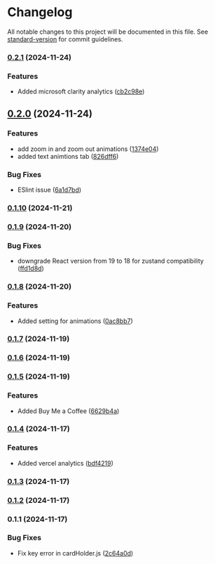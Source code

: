 # Changelog

All notable changes to this project will be documented in this file. See [standard-version](https://github.com/conventional-changelog/standard-version) for commit guidelines.

### [0.2.1](https://github.com/PraveenShinde3/tailwind-animations/compare/v0.2.0...v0.2.1) (2024-11-24)


### Features

* Added microsoft clarity analytics ([cb2c98e](https://github.com/PraveenShinde3/tailwind-animations/commit/cb2c98ee35fce77097d1c358e6d5aa887f2d4c81))

## [0.2.0](https://github.com/PraveenShinde3/tailwind-animations/compare/v0.1.10...v0.2.0) (2024-11-24)


### Features

* add zoom in and zoom out animations ([1374e04](https://github.com/PraveenShinde3/tailwind-animations/commit/1374e04ee97e0a7916c08fb9d884a786bde8e762))
* added text animtions tab ([826dff6](https://github.com/PraveenShinde3/tailwind-animations/commit/826dff6434012fd6062a3d43be7e261b3f53fd7f))


### Bug Fixes

* ESlint issue ([6a1d7bd](https://github.com/PraveenShinde3/tailwind-animations/commit/6a1d7bd2ab5d8a5fc43cd7ae190704299f19d087))

### [0.1.10](https://github.com/PraveenShinde3/tailwind-animations/compare/v0.1.9...v0.1.10) (2024-11-21)

### [0.1.9](https://github.com/PraveenShinde3/tailwind-animations/compare/v0.1.8...v0.1.9) (2024-11-20)


### Bug Fixes

* downgrade React version from 19 to 18 for zustand compatibility ([ffd1d8d](https://github.com/PraveenShinde3/tailwind-animations/commit/ffd1d8da5be3bc63094fcb6fa76c5cce85b3b1b0))

### [0.1.8](https://github.com/PraveenShinde3/tailwind-animations/compare/v0.1.7...v0.1.8) (2024-11-20)


### Features

* Added setting for animations ([0ac8bb7](https://github.com/PraveenShinde3/tailwind-animations/commit/0ac8bb7a78bffc6f5d0741d2825ace7743b5487c))

### [0.1.7](https://github.com/PraveenShinde3/tailwind-animations/compare/v0.1.6...v0.1.7) (2024-11-19)

### [0.1.6](https://github.com/PraveenShinde3/tailwind-animations/compare/v0.1.5...v0.1.6) (2024-11-19)

### [0.1.5](https://github.com/PraveenShinde3/tailwind-animations/compare/v0.1.4...v0.1.5) (2024-11-19)


### Features

* Added Buy Me a Coffee ([6629b4a](https://github.com/PraveenShinde3/tailwind-animations/commit/6629b4afad5b2eef0ef66885f28b76cd83cef754))

### [0.1.4](https://github.com/PraveenShinde3/tailwind-animations/compare/v0.1.3...v0.1.4) (2024-11-17)


### Features

* Added vercel analytics ([bdf4219](https://github.com/PraveenShinde3/tailwind-animations/commit/bdf421941b4515bee1477570ea7aec57a6039f04))

### [0.1.3](https://github.com/PraveenShinde3/tailwind-animations/compare/v0.1.2...v0.1.3) (2024-11-17)

### [0.1.2](https://github.com/PraveenShinde3/tailwind-animations/compare/v0.1.1...v0.1.2) (2024-11-17)

### 0.1.1 (2024-11-17)


### Bug Fixes

* Fix key error in cardHolder.js ([2c64a0d](https://github.com/PraveenShinde3/tailwind-animations/commit/2c64a0deac6836a801b4c1d5606738b9877bc58b))
